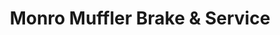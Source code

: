 ---
title: "Monro Muffler Brake & Service"
url: /loch-raven/monro-muffler-brake-and-service/
shop: car repair
---